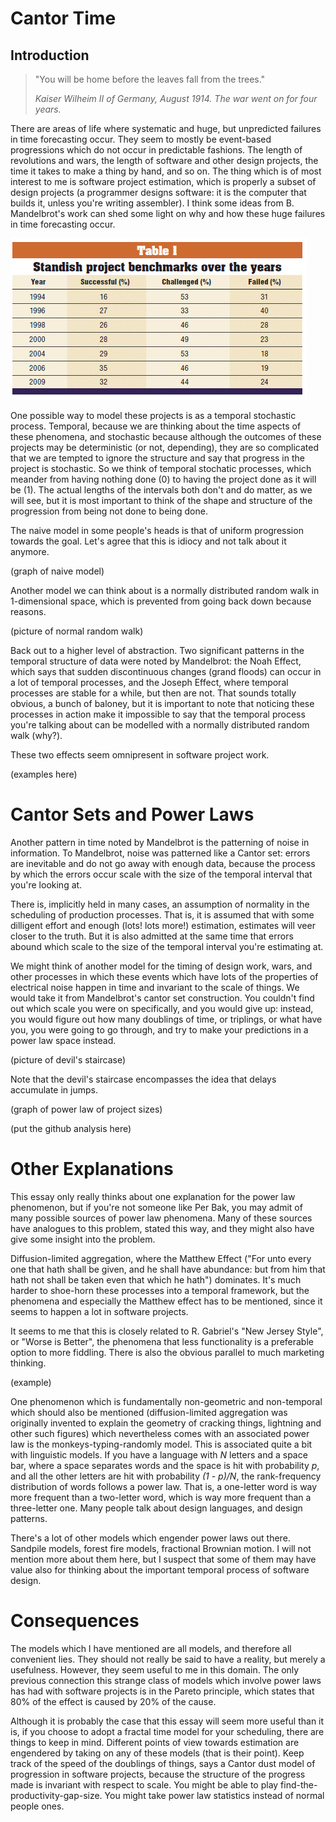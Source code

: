 Cantor Time
=====

Introduction
---

>"You will be home before the leaves fall from the trees."
>
>_Kaiser Wilheim II of Germany, August 1914. The war went on for four years._

There are areas of life where systematic and huge, but unpredicted failures in time forecasting occur. They seem to mostly be event-based progressions which do not occur in predictable fashions. The length of revolutions and wars, the length of software and other design projects, the time it takes to make a thing by hand, and so on. The thing which is of most interest to me is software project estimation, which is properly a subset of design projects (a programmer designs software: it is the computer that builds it, unless you're writing assembler). I think some ideas from B. Mandelbrot's work can shed some light on why and how these huge failures in time forecasting occur.

![Standish Chaos report table](./standish.gif)

One possible way to model these projects is as a temporal stochastic process. Temporal, because we are thinking about the time aspects of these phenomena, and stochastic because although the outcomes of these projects may be deterministic (or not, depending), they are so complicated that we are tempted to ignore the structure and say that progress in the project is stochastic. So we think of temporal stochatic processes, which meander from having nothing done (0) to having the project done as it will be (1). The actual lengths of the intervals both don't and do matter, as we will see, but it is most important to think of the shape and structure of the progression from being not done to being done.

The naive model in some people's heads is that of uniform progression towards the goal. Let's agree that this is idiocy and not talk about it anymore.

(graph of naive model)

Another model we can think about is a normally distributed random walk in 1-dimensional space, which is prevented from going back down because reasons.

(picture of normal random walk)

Back out to a higher level of abstraction. Two significant patterns in the temporal structure of data were noted by Mandelbrot: the Noah Effect, which says that sudden discontinuous changes (grand floods) can occur in a lot of temporal processes, and the Joseph Effect, where temporal processes are stable for a while, but then are not. That sounds totally obvious, a bunch of baloney, but it is important to note that noticing these processes in action make it impossible to say that the temporal process you're talking about can be modelled with a normally distributed random walk (why?).

These two effects seem omnipresent in software project work.

(examples here)

Cantor Sets and Power Laws
====

Another pattern in time noted by Mandelbrot is the patterning of noise in information. To Mandelbrot, noise was patterned like a Cantor set: errors are inevitable and do not go away with enough data, because the process by which the errors occur scale with the size of the temporal interval that you're looking at.

There is, implicitly held in many cases, an assumption of normality in the scheduling of production processes. That is, it is assumed that with some dilligent effort and enough (lots! lots more!) estimation, estimates will veer closer to the truth. But it is also admitted at the same time that errors abound which scale to the size of the temporal interval you're estimating at.

We might think of another model for the timing of design work, wars, and other processes in which these events which have lots of the properties of electrical noise happen in time and invariant to the scale of things. We would take it from Mandelbrot's cantor set construction. You couldn't find out which scale you were on specifically, and you would give up: instead, you would figure out how many doublings of time, or triplings, or what have you, you were going to go through, and try to make your predictions in a power law space instead.

(picture of devil's staircase)

Note that the devil's staircase encompasses the idea that delays accumulate in jumps.

(graph of power law of project sizes)

(put the github analysis here)

Other Explanations
====

This essay only really thinks about one explanation for the power law phenomenon, but if you're not someone like Per Bak, you may admit of many possible sources of power law phenomena. Many of these sources have analogues to this problem, stated this way, and they might also have give some insight into the problem.

Diffusion-limited aggregation, where the Matthew Effect ("For unto every one that hath shall be given, and he shall have abundance: but from him that hath not shall be taken even that which he hath") dominates. It's much harder to shoe-horn these processes into a temporal framework, but the phenomena and especially the Matthew effect has to be mentioned, since it seems to happen a lot in software projects.

It seems to me that this is closely related to R. Gabriel's "New Jersey Style", or "Worse is Better", the phenomena that less functionality is a preferable option to more fiddling. There is also the obvious parallel to much marketing thinking.

(example)

One phenomenon which is fundamentally non-geometric and non-temporal which should also be mentioned (diffusion-limited aggregation was originally invented to explain the geometry of cracking things, lightning and other such figures) which nevertheless comes with an associated power law is the monkeys-typing-randomly model. This is associated quite a bit with linguistic models. If you have a language with _N_ letters and a space bar, where a space separates words and the space is hit with probability _p_, and all the other letters are hit with probability _(1 - p)/N_, the rank-frequency distribution of words follows a power law. That is, a one-letter word is way more frequent than a two-letter word, which is way more frequent than a three-letter one. Many people talk about design languages, and design patterns.

There's a lot of other models which engender power laws out there. Sandpile models, forest fire models, fractional Brownian motion. I will not mention more about them here, but I suspect that some of them may have value also for thinking about the important temporal process of software design.

Consequences
====

The models which I have mentioned are all models, and therefore all convenient lies. They should not really be said to have a reality, but merely a usefulness. However, they seem useful to me in this domain. The only previous connection this strange class of models which involve power laws has had with software projects is in the Pareto principle, which states that 80% of the effect is caused by 20% of the cause.

Although it is probably the case that this essay will seem more useful than it is, if you choose to adopt a fractal time model for your scheduling, there are things to keep in mind. Different points of view towards estimation are engendered by taking on any of these models (that is their point). Keep track of the speed of the doublings of things, says a Cantor dust model of progression in software projects, because the structure of the progress made is invariant with respect to scale. You might be able to play find-the-productivity-gap-size. You might take power law statistics instead of normal people ones.
